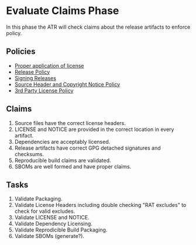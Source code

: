 # Evaluate Claims Phase

In this phase the ATR will check claims about the release artifacts to enforce policy.

## Policies

- [Proper application of license](https://www.apache.org/legal/apply-license.html)
- [Release Policy](https://www.apache.org/legal/release-policy.html)
- [Signing Releases](https://infra.apache.org/release-signing.html)
- [Source Header and Copyright Notice Policy](https://apache.org/legal/src-headers.html)
- [3rd Party License Policy](https://apache.org/legal/resolved.html)

## Claims

1. Source files have the correct license headers.
2. LICENSE and NOTICE are provided in the correct location in every artifact.
3. Dependencies are acceptably licensed.
4. Release artifacts have correct GPG detached signatures and checksums.
5. Reproducible build claims are validated.
6. SBOMs are well formed and have proper claims.

## Tasks

1. Validate Packaging.
2. Validate License Headers including double checking "RAT excludes" to check for valid excludes.
3. Validate LICENSE and NOTICE.
4. Validate Dependency Licensing.
5. Validate Reprodicible Build Packaging.
6. Validate SBOMs (generate?).
